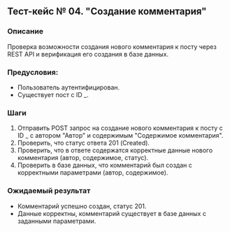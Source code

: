 ## Тест-кейс № 04. "Создание комментария"

### Описание

Проверка возможности создания нового комментария к посту через REST API и верификация его создания в базе данных.

### Предусловия: 

* Пользователь аутентифицирован.
* Существует пост с ID _.

### Шаги

1. Отправить POST запрос на создание нового комментария к посту с ID _ с автором "Автор" и содержимым "Содержимое комментария".
2. Проверить, что статус ответа 201 (Created).
3. Проверить, что в ответе содержатся корректные данные нового комментария (автор, содержимое, статус).
4. Проверить в базе данных, что комментарий был создан с корректными параметрами (автор, содержимое).

### Ожидаемый результат

* Комментарий успешно создан, статус 201.
* Данные корректны, комментарий существует в базе данных с заданными параметрами.


